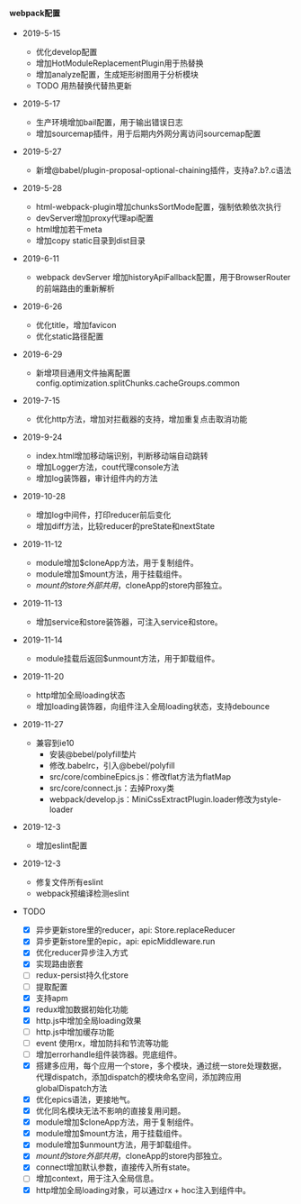 

#### webpack配置
- 2019-5-15
	- 优化develop配置
	- 增加HotModuleReplacementPlugin用于热替换
	- 增加analyze配置，生成矩形树图用于分析模块
	- TODO 用热替换代替热更新

- 2019-5-17
	- 生产环境增加bail配置，用于输出错误日志
	- 增加sourcemap插件，用于后期内外网分离访问sourcemap配置

- 2019-5-27
	- 新增@babel/plugin-proposal-optional-chaining插件，支持a?.b?.c语法

- 2019-5-28
	- html-webpack-plugin增加chunksSortMode配置，强制依赖依次执行
	- devServer增加proxy代理api配置
	- html增加若干meta
	- 增加copy static目录到dist目录

- 2019-6-11
	- webpack devServer 增加historyApiFallback配置，用于BrowserRouter的前端路由的重新解析

- 2019-6-26
	- 优化title，增加favicon
	- 优化static路径配置

- 2019-6-29
	- 新增项目通用文件抽离配置config.optimization.splitChunks.cacheGroups.common

- 2019-7-15
	- 优化http方法，增加对拦截器的支持，增加重复点击取消功能

- 2019-9-24
	- index.html增加移动端识别，判断移动端自动跳转
	- 增加Logger方法，cout代理console方法
	- 增加log装饰器，审计组件内的方法

- 2019-10-28
	- 增加log中间件，打印reducer前后变化
	- 增加diff方法，比较reducer的preState和nextState

- 2019-11-12
	- module增加$cloneApp方法，用于复制组件。
	- module增加$mount方法，用于挂载组件。
	- $mount的store外部共用，$cloneApp的store内部独立。

- 2019-11-13
	- 增加service和store装饰器，可注入service和store。

- 2019-11-14
	- module挂载后返回$unmount方法，用于卸载组件。

- 2019-11-20
	- http增加全局loading状态
	- 增加loading装饰器，向组件注入全局loading状态，支持debounce

- 2019-11-27
	- 兼容到ie10
		- 安装@bebel/polyfill垫片
		- 修改.babelrc，引入@bebel/polyfill
		- src/core/combineEpics.js：修改flat方法为flatMap
		- src/core/connect.js：去掉Proxy类
		- webpack/develop.js：MiniCssExtractPlugin.loader修改为style-loader

- 2019-12-3
	- 增加eslint配置

- 2019-12-3
	- 修复文件所有eslint
	- webpack预编译检测eslint

- TODO
	- [x] 异步更新store里的reducer，api: Store.replaceReducer
	- [x] 异步更新store里的epic，api: epicMiddleware.run
	- [x] 优化reducer异步注入方式
	- [x] 实现路由嵌套
	- [ ] redux-persist持久化store
	- [ ] 提取配置
	- [x] 支持apm
	- [x] redux增加数据初始化功能
	- [x] http.js中增加全局loading效果
	- [ ] http.js中增加缓存功能
	- [ ] event 使用rx，增加防抖和节流等功能
	- [ ] 增加errorhandle组件装饰器。兜底组件。
	- [x] 搭建多应用，每个应用一个store，多个模块，通过统一store处理数据，代理dispatch，添加dispatch的模块命名空间，添加跨应用globalDispatch方法
	- [x] 优化epics语法，更接地气。
	- [x] 优化同名模块无法不影响的直接复用问题。
	- [x] module增加$cloneApp方法，用于复制组件。
	- [x] module增加$mount方法，用于挂载组件。
	- [x] module增加$unmount方法，用于卸载组件。
	- [x] $mount的store外部共用，$cloneApp的store内部独立。
	- [x] connect增加默认参数，直接传入所有state。
	- [ ] 增加context，用于注入全局信息。
	- [x] http增加全局loading对象，可以通过rx + hoc注入到组件中。
